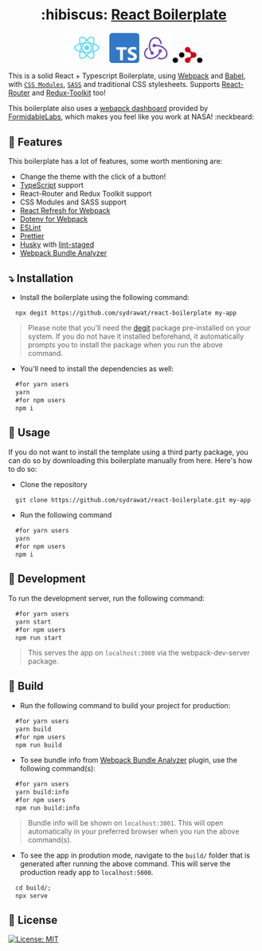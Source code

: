 <h1 align="center"> :hibiscus: <a href="https://boilerplate-react-ts.web.app/">React Boilerplate</a></h1>
<div align="center">
    <img src="./src/assets/react-logo.svg" alt="react" width="85"/>
    <img src="./src/assets/ts-logo.svg" alt="ts" width="60" />
    <img src="./src/assets/redux-logo.svg" alt="redux" width="60" />
    <img src="./src/assets/router-logo.svg" alt="react-router" width="60">
</div>

This is a solid React + Typescript Boilerplate, using [Webpack](https://webpack.js.org/) and [Babel](https://babeljs.io/), with [`CSS Modules`](https://github.com/css-modules/css-modules), [`SASS`](https://sass-lang.com/) and traditional CSS stylesheets. Supports [React-Router](https://reactrouter.com) and [Redux-Toolkit](https://redux-toolkit.js.org/) too!

This boilerplate also uses a [webapck dashboard](https://github.com/FormidableLabs/webpack-dashboard) provided by [FormidableLabs](https://github.com/FormidableLabs), which makes you feel like you work at NASA! :neckbeard:

## :star2: Features

This boilerplate has a lot of features, some worth mentioning are:

- Change the theme with the click of a button!
- [TypeScript](https://www.typescriptlang.org/) support
- React-Router and Redux Toolkit support
- CSS Modules and SASS support
- [React Refresh for Webpack](https://github.com/pmmmwh/react-refresh-webpack-plugin)
- [Dotenv for Webpack](https://github.com/mrsteele/dotenv-webpack)
- [ESLint](https://eslint.org/)
- [Prettier](https://prettier.io/)
- [Husky](https://github.com/typicode/husky) with [lint-staged](https://github.com/okonet/lint-staged)
- [Webpack Bundle Analyzer](https://github.com/webpack-contrib/webpack-bundle-analyzer)

## :arrow_heading_down: Installation

- Install the boilerplate using the following command:

```shell
  npx degit https://github.com/sydrawat/react-boilerplate my-app
```

> Please note that you'll need the [degit](https://www.npmjs.com/package/degit) package pre-installed on your system. If you do not have it installed beforehand, it automatically prompts you to install the package when you run the above command.

- You'll need to install the dependencies as well:

```shell
  #for yarn users
  yarn
  #for npm users
  npm i
```

## :microscope: Usage

If you do not want to install the template using a third party package, you can do so by downloading this boilerplate manually from here. Here's how to do so:

- Clone the repository

```shell
  git clone https://github.com/sydrawat/react-boilerplate.git my-app
```

- Run the following command

```shell
  #for yarn users
  yarn
  #for npm users
  npm i
```

## :construction: Development

To run the development server, run the following command:

```shell
  #for yarn users
  yarn start
  #for npm users
  npm run start
```

> This serves the app on `localhost:3000` via the webpack-dev-server package.

## :rocket: Build

- Run the following command to build your project for production:

```shell
  #for yarn users
  yarn build
  #for npm users
  npm run build
```

- To see bundle info from [Webpack Bundle Analyzer](https://github.com/webpack-contrib/webpack-bundle-analyzer) plugin, use the following command(s):

```shell
  #for yarn users
  yarn build:info
  #for npm users
  npm run build:info
```

> Bundle info will be shown on `localhost:3001`. This will open automatically in your preferred browser when you run the above command(s).

- To see the app in prodution mode, navigate to the `build/` folder that is generated after running the above command. This will serve the production ready app to `localhost:5000`.

```shell
  cd build/;
  npx serve
```

## :scroll: License

[![License: MIT](https://img.shields.io/badge/License-MIT-blue.svg)](./License)
